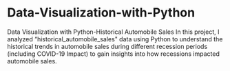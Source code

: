 # Data-Visualization-with-Python
Data Visualization with Python-Historical Automobile Sales
In this project, I analyzed “historical_automobile_sales" data using Python to understand the historical trends in automobile sales during different recession periods (including COVID-19 Impact) to gain insights into how recessions impacted automobile sales.
